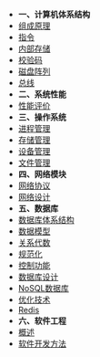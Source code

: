 - **一、计算机体系结构**
- [组成原理](/architect/architecture/compose.md '硬件组成')
- [指令](/architect/architecture/instruct.md '指令')
- [内部存储](/architect/architecture/memory '内部存储')
- [校验码](/architect/architecture/checkcode '校验码')
- [磁盘阵列](/architect/architecture/raid '磁盘阵列')
- [总线](/architect/architecture/bus '总线')
- **二、系统性能**
- [性能评价](/architect/performance/evaluation.md '性能评价')
- **三、操作系统**
- [进程管理](/architect/os/progress.md '进程管理')
- [存储管理](/architect/os/storage.md '存储管理')
- [设备管理](/architect/os/device.md '设备管理')
- [文件管理](/architect/os/files.md '文件管理')
- **四、网络模块**
- [网络协议](/architect/network/protocol '网络协议')
- [网络设计](/architect/network/design '网络设计')
- **五、数据库**
- [数据库体系结构](/architect/database/architecture '数据库体系结构')
- [数据模型](/architect/database/data-model '数据库体数据模型')
- [关系代数](/architect/database/relation-algebra '数据库关系代数运算')
- [规范化](/architect/database/normalize '数据库规范化')
- [控制功能](/architect/database/control '数据库控制功能')
- [数据库设计](/architect/database/design '数据库设计')
- [NoSQL数据库](/architect/database/nosql 'NoSQL数据库')
- [优化技术](/architect/database/refine '数据库优化技术')
- [Redis](/architect/database/redis '数据库缓存技术')
- **六、软件工程**
- [概述](/architect/software/preface '软件工程概述')
- [软件开发方法](/architect/software/methods '软件开发方法')
